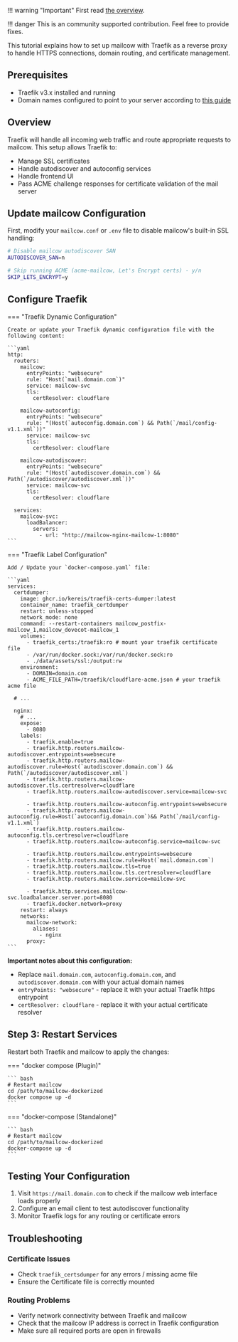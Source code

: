 !!! warning "Important"
    First read [the overview](r_p.md).

!!! danger
    This is an community supported contribution. Feel free to provide fixes.

This tutorial explains how to set up mailcow with Traefik as a reverse proxy to handle HTTPS connections, domain routing, and certificate management.

## Prerequisites

- Traefik v3.x installed and running
- Domain names configured to point to your server according to [this guide](../../getstarted/prerequisite-dns.md)

## Overview

Traefik will handle all incoming web traffic and route appropriate requests to mailcow. This setup allows Traefik to:

- Manage SSL certificates
- Handle autodiscover and autoconfig services
- Handle frontend UI
- Pass ACME challenge responses for certificate validation of the mail server

## Update mailcow Configuration

First, modify your `mailcow.conf` or `.env` file to disable mailcow's built-in SSL handling:

```bash
# Disable mailcow autodiscover SAN
AUTODISCOVER_SAN=n

# Skip running ACME (acme-mailcow, Let's Encrypt certs) - y/n
SKIP_LETS_ENCRYPT=y
```

## Configure Traefik

=== "Traefik Dynamic Configuration"

    Create or update your Traefik dynamic configuration file with the following content:

    ```yaml
    http:
      routers:
        mailcow:
          entryPoints: "websecure"
          rule: "Host(`mail.domain.com`)"
          service: mailcow-svc
          tls:
            certResolver: cloudflare

        mailcow-autoconfig:
          entryPoints: "websecure"
          rule: "(Host(`autoconfig.domain.com`) && Path(`/mail/config-v1.1.xml`))"
          service: mailcow-svc
          tls:
            certResolver: cloudflare

        mailcow-autodiscover:
          entryPoints: "websecure"
          rule: "(Host(`autodiscover.domain.com`) && Path(`/autodiscover/autodiscover.xml`))"
          service: mailcow-svc
          tls:
            certResolver: cloudflare

      services:
        mailcow-svc:
          loadBalancer:
            servers:
              - url: "http://mailcow-nginx-mailcow-1:8080"
    ```

=== "Traefik Label Configuration"

    Add / Update your `docker-compose.yaml` file:

    ```yaml
    services:
      certdumper:
        image: ghcr.io/kereis/traefik-certs-dumper:latest
        container_name: traefik_certdumper
        restart: unless-stopped
        network_mode: none
        command: --restart-containers mailcow_postfix-mailcow_1,mailcow_dovecot-mailcow_1
        volumes:
          - traefik_certs:/traefik:ro # mount your traefik certificate file
          - /var/run/docker.sock:/var/run/docker.sock:ro
          - ./data/assets/ssl:/output:rw
        environment:
          - DOMAIN=domain.com
          - ACME_FILE_PATH=/traefik/cloudflare-acme.json # your traefik acme file

      # ...

      nginx:
        # ...
        expose:
          - 8080
        labels:
          - traefik.enable=true
          - traefik.http.routers.mailcow-autodiscover.entrypoints=websecure
          - traefik.http.routers.mailcow-autodiscover.rule=Host(`autodiscover.domain.com`) && Path(`/autodiscover/autodiscover.xml`)
          - traefik.http.routers.mailcow-autodiscover.tls.certresolver=cloudflare
          - traefik.http.routers.mailcow-autodiscover.service=mailcow-svc

          - traefik.http.routers.mailcow-autoconfig.entrypoints=websecure
          - traefik.http.routers.mailcow-autoconfig.rule=Host(`autoconfig.domain.com`)&& Path(`/mail/config-v1.1.xml`)
          - traefik.http.routers.mailcow-autoconfig.tls.certresolver=cloudflare
          - traefik.http.routers.mailcow-autoconfig.service=mailcow-svc

          - traefik.http.routers.mailcow.entrypoints=websecure
          - traefik.http.routers.mailcow.rule=Host(`mail.domain.com`)
          - traefik.http.routers.mailcow.tls=true
          - traefik.http.routers.mailcow.tls.certresolver=cloudflare
          - traefik.http.routers.mailcow.service=mailcow-svc

          - traefik.http.services.mailcow-svc.loadbalancer.server.port=8080
          - traefik.docker.network=proxy
        restart: always
        networks:
          mailcow-network:
            aliases:
              - nginx
          proxy:
    ```

**Important notes about this configuration:**

- Replace `mail.domain.com`, `autoconfig.domain.com`, and `autodiscover.domain.com` with your actual domain names
- `entryPoints: "websecure"` - replace it with your actual Traefik https entrypoint
- `certResolver: cloudflare` - replace it with your actual certificate resolver

## Step 3: Restart Services

Restart both Traefik and mailcow to apply the changes:

=== "docker compose (Plugin)"

    ``` bash
    # Restart mailcow
    cd /path/to/mailcow-dockerized
    docker compose up -d
    ```

=== "docker-compose (Standalone)"

    ``` bash
    # Restart mailcow
    cd /path/to/mailcow-dockerized
    docker-compose up -d
    ```

## Testing Your Configuration

1. Visit `https://mail.domain.com` to check if the mailcow web interface loads properly
2. Configure an email client to test autodiscover functionality
3. Monitor Traefik logs for any routing or certificate errors

## Troubleshooting

### Certificate Issues

- Check `traefik_certsdumper` for any errors / missing acme file
- Ensure the Certificate file is correctly mounted

### Routing Problems

- Verify network connectivity between Traefik and mailcow
- Check that the mailcow IP address is correct in Traefik configuration
- Make sure all required ports are open in firewalls
